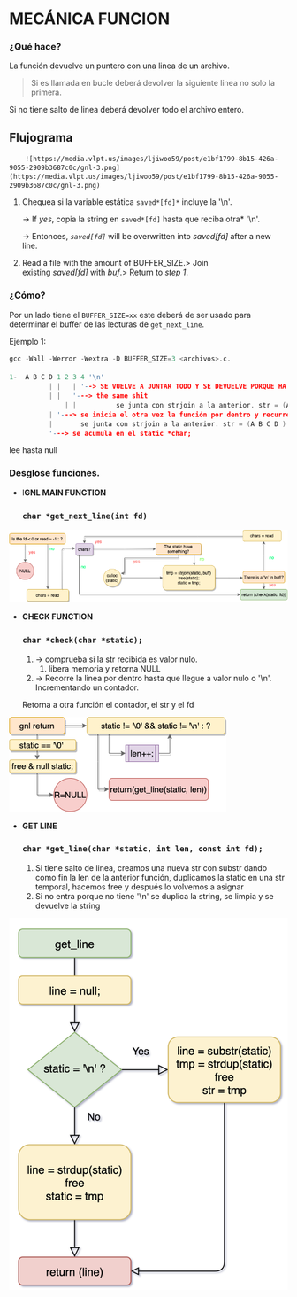 # MECÁNICA FUNCION

### ¿Qué hace?

La función devuelve un puntero con una linea de un archivo.

> Si es llamada en bucle deberá devolver la siguiente linea no solo la primera.

Si no tiene salto de linea deberá devolver todo el archivo entero.

## Flujograma

		![https://media.vlpt.us/images/ljiwoo59/post/e1bf1799-8b15-426a-9055-2909b3687c0c/gnl-3.png](https://media.vlpt.us/images/ljiwoo59/post/e1bf1799-8b15-426a-9055-2909b3687c0c/gnl-3.png)

1. Chequea si la variable estática `saved*[fd]*` incluye la '\n'.

    → If *yes*, copia la string en `saved*[fd]` hasta que reciba otra* '\n'.

    → Entonces, *`saved[fd]`* will be overwritten into *saved[fd]* after a new line.

2. Read a file with the amount of BUFFER_SIZE.> Join existing *saved[fd]* with *buf*.> Return to *step 1*.

### ¿Cómo?

Por un lado tiene el `BUFFER_SIZE=xx`  este deberá de ser usado para determinar el buffer de las lecturas de `get_next_line`. 

Ejemplo 1:

```c
gcc -Wall -Werror -Wextra -D BUFFER_SIZE=3 <archivos>.c.

1-  A B C D 1 2 3 4 '\n'
	      | |   | '--> SE VUELVE A JUNTAR TODO Y SE DEVUELVE PORQUE HA ENCONTRADO UN '\n'
	      | |   '---> the same shit
              | |          se junta con strjoin a la anterior. str = (A B C D ) 
	      | '---> se inicia el otra vez la función por dentro y recurre al la static para no volver a leer lo mismo.
	      |       se junta con strjoin a la anterior. str = (A B C D )
	      '---> se acumula en el static *char;
```

lee hasta null

### Desglose funciones.

- l**GNL MAIN FUNCTION**

    ### `char *get_next_line(int fd)`

![GNL Diagram](/flow_charts/gnl_flow_chart.png)

- **CHECK FUNCTION**

    ### `char *check(char *static);`

    1. → comprueba si la str recibida es valor nulo.
        1. libera memoria y retorna NULL
    2. → Recorre la linea por dentro hasta que llegue a valor nulo o '\n'. Incrementando un contador.

    Retorna a otra función el contador, el str y el fd

![GNL Diagram](/flow_charts/ft_check_chart.png)

- **GET LINE**

    ### `char *get_line(char *static, int len, const int fd);`
    1. Si tiene salto de linea, creamos una nueva str con substr dando como fin la len de la anterior función, duplicamos la static en una str temporal, hacemos free y después lo volvemos a asignar 
    2. Si no entra porque no tiene '\n' se duplica la string, se limpia y se devuelve la string 
 
![GNL Diagram](/flow_charts/ft_get_line_chart.png)
